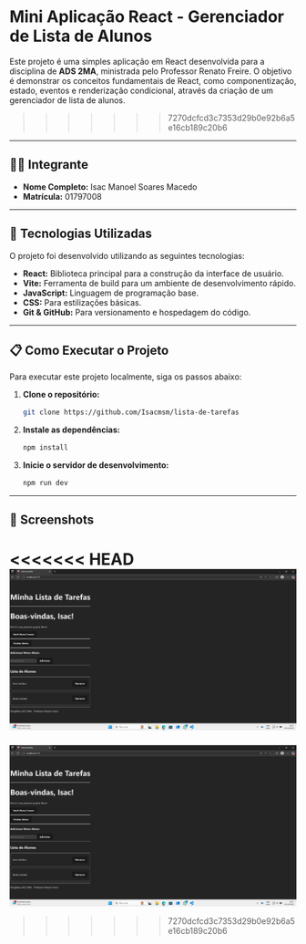 # Mini Aplicação React - Gerenciador de Lista de Alunos

Este projeto é uma simples aplicação em React desenvolvida para a disciplina de **ADS 2MA**, ministrada pelo Professor Renato Freire. O objetivo é demonstrar os conceitos fundamentais de React, como componentização, estado, eventos e renderização condicional, através da criação de um gerenciador de lista de alunos.
>>>>>>> 7270dcfcd3c7353d29b0e92b6a5e16cb189c20b6

---

## 👨‍💻 Integrante

* **Nome Completo:** Isac Manoel Soares Macedo
* **Matrícula:** 01797008

---

## 🚀 Tecnologias Utilizadas

O projeto foi desenvolvido utilizando as seguintes tecnologias:

* **React:** Biblioteca principal para a construção da interface de usuário.
* **Vite:** Ferramenta de build para um ambiente de desenvolvimento rápido.
* **JavaScript:** Linguagem de programação base.
* **CSS:** Para estilizações básicas.
* **Git & GitHub:** Para versionamento e hospedagem do código.

---

## 📋 Como Executar o Projeto

Para executar este projeto localmente, siga os passos abaixo:

1.  **Clone o repositório:**
    ```bash
    git clone https://github.com/Isacmsm/lista-de-tarefas
    ```

2.  **Instale as dependências:**
    ```bash
    npm install
    ```

3.  **Inicie o servidor de desenvolvimento:**
    ```bash
    npm run dev
    ```

---
## 📸 Screenshots

<<<<<<< HEAD
![Screenshot](./src/Componentes/Captura%20de%20tela%202025-10-02%20101738.png)
=======
![Exemplo de Screenshot](./src/Componentes/Captura%20de%20tela%202025-10-02%20101738.png)
>>>>>>> 7270dcfcd3c7353d29b0e92b6a5e16cb189c20b6
